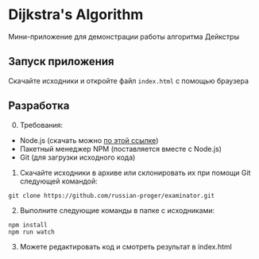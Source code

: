 # Dijkstra's Algorithm
Мини-приложение для демонстрации работы алгоритма Дейкстры

## Запуск приложения
Скачайте исходники и откройте файл ```index.html``` с помощью браузера

## Разработка
0. Требования:
  * Node.js (скачать можно [по этой ссылке](https://nodejs.org/en/))
  * Пакетный менеджер NPM (поставляется вместе с Node.js)
  * Git (для загрузки исходного кода)
1. Скачайте исходники в архиве или склонировать их при помощи Git следующей командой:
```
git clone https://github.com/russian-proger/examinator.git
```
2. Выполните следующие команды в папке с исходниками:
```
npm install
npm run watch
```
3. Можете редактировать код и смотреть результат в index.html
